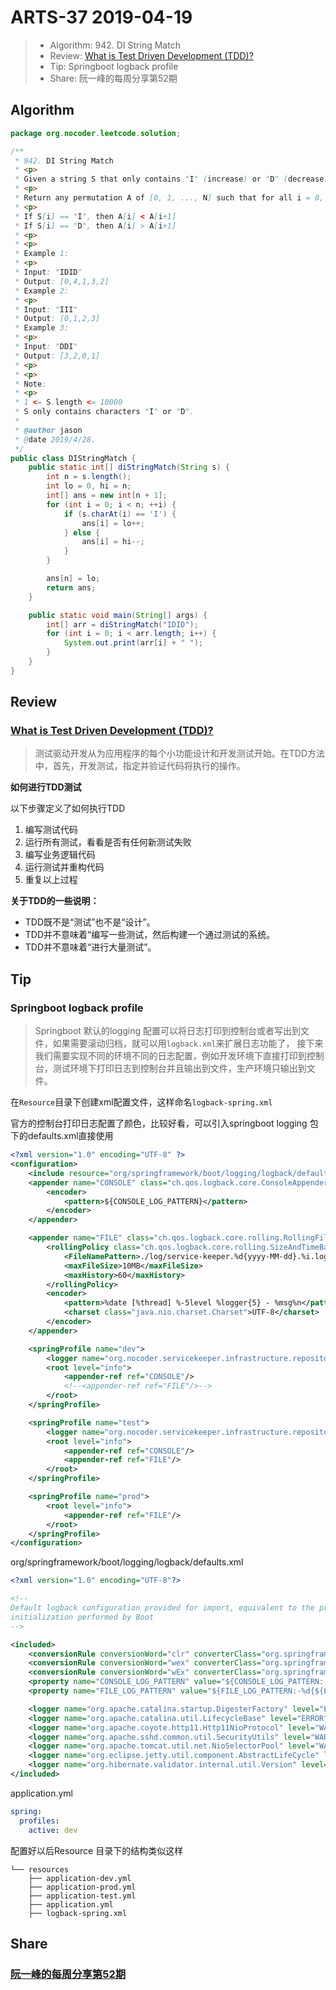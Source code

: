 # ARTS-37 2019-04-19

> - Algorithm: 942. DI String Match
> - Review: [What is Test Driven Development (TDD)?](https://www.guru99.com/test-driven-development.html)
> - Tip: Springboot logback profile
> - Share: 阮一峰的每周分享第52期

## Algorithm

```java
package org.nocoder.leetcode.solution;

/**
 * 942. DI String Match
 * <p>
 * Given a string S that only contains "I" (increase) or "D" (decrease), let N = S.length.
 * <p>
 * Return any permutation A of [0, 1, ..., N] such that for all i = 0, ..., N-1:
 * <p>
 * If S[i] == "I", then A[i] < A[i+1]
 * If S[i] == "D", then A[i] > A[i+1]
 * <p>
 * <p>
 * Example 1:
 * <p>
 * Input: "IDID"
 * Output: [0,4,1,3,2]
 * Example 2:
 * <p>
 * Input: "III"
 * Output: [0,1,2,3]
 * Example 3:
 * <p>
 * Input: "DDI"
 * Output: [3,2,0,1]
 * <p>
 * <p>
 * Note:
 * <p>
 * 1 <= S.length <= 10000
 * S only contains characters "I" or "D".
 *
 * @author jason
 * @date 2019/4/28.
 */
public class DIStringMatch {
    public static int[] diStringMatch(String s) {
        int n = s.length();
        int lo = 0, hi = n;
        int[] ans = new int[n + 1];
        for (int i = 0; i < n; ++i) {
            if (s.charAt(i) == 'I') {
                ans[i] = lo++;
            } else {
                ans[i] = hi--;
            }
        }

        ans[n] = lo;
        return ans;
    }

    public static void main(String[] args) {
        int[] arr = diStringMatch("IDID");
        for (int i = 0; i < arr.length; i++) {
            System.out.print(arr[i] + " ");
        }
    }
}

```


## Review

### [What is Test Driven Development (TDD)?](https://www.guru99.com/test-driven-development.html)

> 测试驱动开发从为应用程序的每个小功能设计和开发测试开始。在TDD方法中，首先，开发测试，指定并验证代码将执行的操作。

**如何进行TDD测试**

以下步骤定义了如何执行TDD

1. 编写测试代码
2. 运行所有测试，看看是否有任何新测试失败
3. 编写业务逻辑代码
4. 运行测试并重构代码
5. 重复以上过程

**关于TDD的一些说明：**

- TDD既不是“测试”也不是“设计”。
- TDD并不意味着“编写一些测试，然后构建一个通过测试的系统。
- TDD并不意味着“进行大量测试”。

## Tip

### Springboot logback profile

> Springboot 默认的logging 配置可以将日志打印到控制台或者写出到文件，如果需要滚动归档，就可以用`logback.xml`来扩展日志功能了，
> 接下来我们需要实现不同的环境不同的日志配置，例如开发环境下直接打印到控制台，测试环境下打印日志到控制台并且输出到文件，生产环境只输出到文件。

在`Resource`目录下创建xml配置文件，这样命名`logback-spring.xml`

官方的控制台打印日志配置了颜色，比较好看，可以引入springboot logging 包下的defaults.xml直接使用

```xml
<?xml version="1.0" encoding="UTF-8" ?>
<configuration>
    <include resource="org/springframework/boot/logging/logback/defaults.xml"/>
    <appender name="CONSOLE" class="ch.qos.logback.core.ConsoleAppender">
        <encoder>
            <pattern>${CONSOLE_LOG_PATTERN}</pattern>
        </encoder>
    </appender>

    <appender name="FILE" class="ch.qos.logback.core.rolling.RollingFileAppender">
        <rollingPolicy class="ch.qos.logback.core.rolling.SizeAndTimeBasedRollingPolicy">
            <FileNamePattern>./log/service-keeper.%d{yyyy-MM-dd}.%i.log</FileNamePattern>
            <maxFileSize>10MB</maxFileSize>
            <maxHistory>60</maxHistory>
        </rollingPolicy>
        <encoder>
            <pattern>%date [%thread] %-5level %logger{5} - %msg%n</pattern>
            <charset class="java.nio.charset.Charset">UTF-8</charset>
        </encoder>
    </appender>

    <springProfile name="dev">
        <logger name="org.nocoder.servicekeeper.infrastructure.repository" level="DEBUG"/>
        <root level="info">
            <appender-ref ref="CONSOLE"/>
            <!--<appender-ref ref="FILE"/>-->
        </root>
    </springProfile>

    <springProfile name="test">
        <logger name="org.nocoder.servicekeeper.infrastructure.repository" level="DEBUG"/>
        <root level="info">
            <appender-ref ref="CONSOLE"/>
            <appender-ref ref="FILE"/>
        </root>
    </springProfile>

    <springProfile name="prod">
        <root level="info">
            <appender-ref ref="FILE"/>
        </root>
    </springProfile>
</configuration>
```

org/springframework/boot/logging/logback/defaults.xml

```xml
<?xml version="1.0" encoding="UTF-8"?>

<!--
Default logback configuration provided for import, equivalent to the programmatic
initialization performed by Boot
-->

<included>
    <conversionRule conversionWord="clr" converterClass="org.springframework.boot.logging.logback.ColorConverter" />
    <conversionRule conversionWord="wex" converterClass="org.springframework.boot.logging.logback.WhitespaceThrowableProxyConverter" />
    <conversionRule conversionWord="wEx" converterClass="org.springframework.boot.logging.logback.ExtendedWhitespaceThrowableProxyConverter" />
    <property name="CONSOLE_LOG_PATTERN" value="${CONSOLE_LOG_PATTERN:-%clr(%d{${LOG_DATEFORMAT_PATTERN:-yyyy-MM-dd HH:mm:ss.SSS}}){faint} %clr(${LOG_LEVEL_PATTERN:-%5p}) %clr(${PID:- }){magenta} %clr(---){faint} %clr([%15.15t]){faint} %clr(%-40.40logger{39}){cyan} %clr(:){faint} %m%n${LOG_EXCEPTION_CONVERSION_WORD:-%wEx}}"/>
    <property name="FILE_LOG_PATTERN" value="${FILE_LOG_PATTERN:-%d{${LOG_DATEFORMAT_PATTERN:-yyyy-MM-dd HH:mm:ss.SSS}} ${LOG_LEVEL_PATTERN:-%5p} ${PID:- } --- [%t] %-40.40logger{39} : %m%n${LOG_EXCEPTION_CONVERSION_WORD:-%wEx}}"/>

    <logger name="org.apache.catalina.startup.DigesterFactory" level="ERROR"/>
    <logger name="org.apache.catalina.util.LifecycleBase" level="ERROR"/>
    <logger name="org.apache.coyote.http11.Http11NioProtocol" level="WARN"/>
    <logger name="org.apache.sshd.common.util.SecurityUtils" level="WARN"/>
    <logger name="org.apache.tomcat.util.net.NioSelectorPool" level="WARN"/>
    <logger name="org.eclipse.jetty.util.component.AbstractLifeCycle" level="ERROR"/>
    <logger name="org.hibernate.validator.internal.util.Version" level="WARN"/>
</included>
```

application.yml

```yml
spring:
  profiles:
    active: dev
```

配置好以后Resource 目录下的结构类似这样

```
└── resources
    ├── application-dev.yml
    ├── application-prod.yml
    ├── application-test.yml
    ├── application.yml
    ├── logback-spring.xml
```

## Share

### [阮一峰的每周分享第52期](http://www.ruanyifeng.com/blog/2019/04/weekly-issue-52.html)

